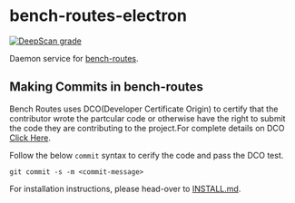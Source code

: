 # bench-routes-electron

[![DeepScan grade](https://deepscan.io/api/teams/5815/projects/7644/branches/80653/badge/grade.svg)](https://deepscan.io/dashboard#view=project&tid=5815&pid=7644&bid=80653)

Daemon service for [bench-routes](https://github.com/zairza-cetb/bench-routes).

## Making Commits in bench-routes

Bench Routes uses DCO(Developer Certificate Origin) to certify that the contributor wrote the partcular code or otherwise have the right to submit the code they are contributing to the project.For complete details on DCO <a href="https://probot.github.io/apps/dco/" target="_blank">Click Here</a>.

Follow the below `commit` syntax to cerify the code and pass the DCO test.

```
git commit -s -m <commit-message>
```

For installation instructions, please head-over to [INSTALL.md](INSTALL.md).

